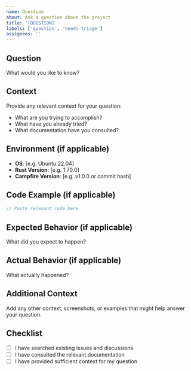 ```yaml
---
name: Question
about: Ask a question about the project
title: '[QUESTION] '
labels: ['question', 'needs-triage']
assignees: ''
---
```


## Question
What would you like to know?

## Context
Provide any relevant context for your question:

- What are you trying to accomplish?
- What have you already tried?
- What documentation have you consulted?

## Environment (if applicable)
- **OS**: [e.g. Ubuntu 22.04]
- **Rust Version**: [e.g. 1.70.0]
- **Campfire Version**: [e.g. v1.0.0 or commit hash]

## Code Example (if applicable)
```rust
// Paste relevant code here
```

## Expected Behavior (if applicable)
What did you expect to happen?

## Actual Behavior (if applicable)
What actually happened?

## Additional Context
Add any other context, screenshots, or examples that might help answer your question.

## Checklist
- [ ] I have searched existing issues and discussions
- [ ] I have consulted the relevant documentation
- [ ] I have provided sufficient context for my question